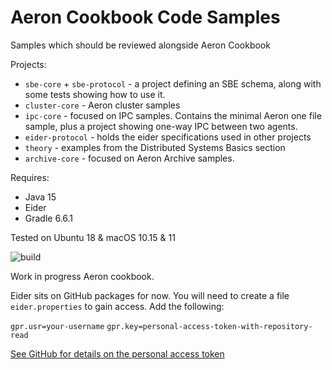 # Aeron Cookbook Code Samples

Samples which should be reviewed alongside Aeron Cookbook 

Projects:
- `sbe-core` + `sbe-protocol` - a project defining an SBE schema, along with some tests showing how to use it.
- `cluster-core` - Aeron cluster samples
- `ipc-core` - focused on IPC samples. Contains the minimal Aeron one file sample, plus a project showing one-way IPC between two agents.
- `eider-protocol` - holds the eider specifications used in other projects
- `theory` - examples from the Distributed Systems Basics section 
- `archive-core` - focused on Aeron Archive samples.

Requires:
- Java 15
- Eider
- Gradle 6.6.1

Tested on Ubuntu 18 & macOS 10.15 & 11

 ![build](https://github.com/adaptive-sl/aeron-cookbook-code/workflows/JavaCI/badge.svg)
 
 Work in progress Aeron cookbook.
 
 Eider sits on GitHub packages for now. You will need to create a file `eider.properties` to gain access. Add the following:
 
`gpr.usr=your-username`
`gpr.key=personal-access-token-with-repository-read`

[See GitHub for details on the personal access token](https://help.github.com/en/packages/using-github-packages-with-your-projects-ecosystem/configuring-gradle-for-use-with-github-packages#authenticating-to-github-packages)
